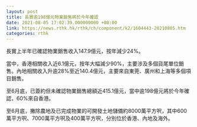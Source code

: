 ```yaml
---
layout: post
title: 長實逾198億元物業銷售將於今年確認
date: 2021-08-05 17:02:39.000000000 +08:00
link: https://news.rthk.hk/rthk/ch/component/k2/1604443-20210805.htm
categories: rthk
---
```


長實上半年已確認物業銷售收入147.9億元，按年減少24%。

當中，香港相關收入近6.1億元，按年大幅減少90%，主要涉及多個貨尾單位銷售。內地相關收入升逾28%至近140.4億元，主要來自東莞、廣州和上海等多個項目銷售。

至6月底，已簽約但未確認物業銷售總額近415.1億元，當中逾198億元將於今年確認，60%來自香港。

至6月底，撇除農地及已完成物業的可開發土地儲備約8000萬平方呎，其中600萬平方呎、7000萬平方呎及400萬平方呎，分別位於香港、內地及海外。

